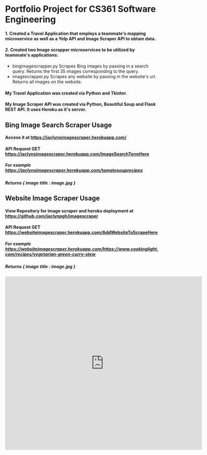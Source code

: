 # Portfolio Project for CS361 Software Engineering 

#### 1. Created a Travel Application that employs a teammate's mapping microservice as well as a Yelp API and Image Scraper API to obtain data.
#### 2. Created two Image scrapper microservices to be utilized by teammate's applications:
   - bingimagescrapper.py Scrapes Bing images by passing in a search query. Returns the first 35 images corresponding to the query.
   - imagescrapper.py Scrapes any website by passing in the website's url. Returns all images on the website.

#### My Travel Application was created via Python and Tkinter.
#### My Image Scraper API was created via Python, Beautiful Soup and Flask REST API. It uses Heroku as it's server. 
## Bing Image Search Scraper Usage
#### Access it at https://jaclynsimagescraper.herokuapp.com/
#### API Request GET https://jaclynsimagescraper.herokuapp.com/ImageSearchTermHere
##### For example https://jaclynsimagescraper.herokuapp.com/tomatosouprecipes
##### Returns { image title : image.jpg }
##  Website Image Scraper Usage
#### View Repository for image scraper and heroku deployment at https://github.com/jaclynpgh/imagescraper
#### API Request GET https://websiteimagescraper.herokuapp.com/AddWebsiteToScrapeHere
##### For example https://websiteimagescraper.herokuapp.com/https://www.cookinglight.com/recipes/vegetarian-green-curry-stew
##### Returns { image title : image.jpg }

<iframe src="https://player.vimeo.com/video/644174803" width="640" height="564" frameborder="0" allow="autoplay; fullscreen" allowfullscreen></iframe>
